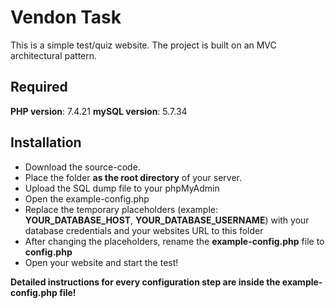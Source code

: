 # Vendon Task
This is a simple test/quiz website. The project is built on an MVC architectural pattern.
## Required
**PHP version**: 7.4.21
**mySQL version**: 5.7.34
## Installation
- Download the source-code. 
- Place the folder **as the root directory** of your server.
- Upload the SQL dump file to your phpMyAdmin
- Open the example-config.php
- Replace the temporary placeholders (example: **YOUR_DATABASE_HOST**, **YOUR_DATABASE_USERNAME**) with your database credentials and your websites URL to this folder
- After changing the placeholders, rename the **example-config.php** file to **config.php**
- Open your website and start the test!

**Detailed instructions for every configuration step are inside the __example-config.php__ file!**

